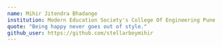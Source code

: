 ```yaml
---
name: Mihir Jitendra Bhadange
institution: Modern Education Society's College Of Engineering Pune
quote: "Being happy never goes out of style."
github_user: https://github.com/stellarboymihir
---
```

